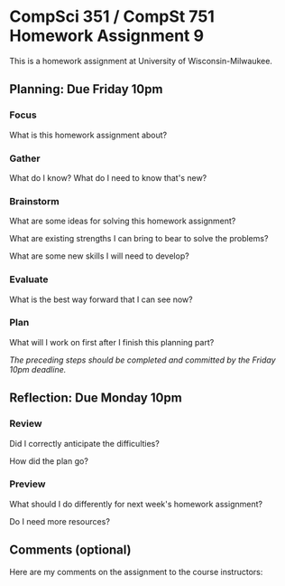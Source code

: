 # CompSci 351 / CompSt 751 Homework Assignment 9

This is a homework assignment at University of Wisconsin-Milwaukee.

## Planning: Due Friday 10pm

### Focus

What is this homework assignment about?

### Gather

What do I know?  What do I need to know that's new?

### Brainstorm

What are some ideas for solving this homework assignment?

What are existing strengths I can bring to bear to solve the problems?

What are some new skills I will need to develop?

### Evaluate

What is the best way forward that I can see now?

### Plan

What will I work on first after I finish this planning part?

*The preceding steps should be completed and committed by the
Friday 10pm deadline.*

## Reflection: Due Monday 10pm

### Review

Did I correctly anticipate the difficulties?

How did the plan go?

### Preview

What should I do differently for next week's homework assignment?

Do I need more resources?

## Comments (optional)

Here are my comments on the assignment to the course instructors:
